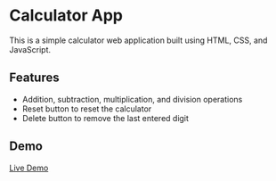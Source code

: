 # Calculator App

This is a simple calculator web application built using HTML, CSS, and JavaScript.

## Features

- Addition, subtraction, multiplication, and division operations
- Reset button to reset the calculator
- Delete button to remove the last entered digit

## Demo

[Live Demo](https://pranavsgit.github.io/Calculator/)
